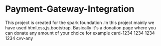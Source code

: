 # Payment-Gateway-Integration
This project is created for the spark foundation .In this project mainly we have used html,css,js,bootstrap.
Basically it's a donation page where you can donate any amount of your choice
for example
card-1234 1234 1234 1234
cvv-any

